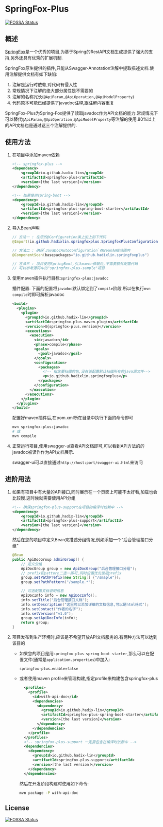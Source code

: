 # SpringFox-Plus
[![FOSSA Status](https://app.fossa.io/api/projects/git%2Bgithub.com%2Fhadix-lin%2Fspringfox-plus.svg?type=shield)](https://app.fossa.io/projects/git%2Bgithub.com%2Fhadix-lin%2Fspringfox-plus?ref=badge_shield)


## 概述

[SpringFox](<http://springfox.github.io/springfox/>)是一个优秀的项目,为基于Spring的RestAPI文档生成提供了强大的支持,另外还具有优秀的扩展机制.

SpringFox原生提供的插件,只能从Swagger-Annotation注解中提取描述文档.使用注解提供文档有如下缺陷:

1. 注解是运行时依赖,对代码有侵入性
2. 常规情况下注解的绝大部分属性是不需要的
3. 注解的名称冗长(`@ApiParam,@ApiOperation,@ApiModelProperty`)
4. 代码原本可能已经提供了javadoc注释,跟注解内容重复

SpringFox-Plus为Spring-Fox提供了读取javadoc作为API文档的能力.常规情况下可以替代`@ApiParam,@ApiOperation,@ApiModelProperty`等注解的使用.80%以上的API文档也是通过这三个注解提供的.

## 使用方法

1. 在项目中添加maven依赖

   ```xml
   <!-- springfox-plus -->
   <dependency>
       <groupId>io.github.hadix-lin</groupId>
       <artifactId>springfox-plus</artifactId>
       <version>[the last version]</version>
   </dependency>
   
   <!-- 如果使用spring-boot -->
   <dependency>
       <groupId>io.github.hadix-lin</groupId>
       <artifactId>springfox-plus-spring-boot-starter</artifactId>
       <version>[the last version]</version>
   </dependency>
   ```
   
2. 导入Bean声明

   ```java
   // 方法一 : 在您的@Configuration类上加上如下代码
   @Import(io.github.hadixlin.springfoxplus.SpringfoxPlusConfiguration.class)
   
   // 方法二 : 确保`JavaDocAutoConfiguration`在Bean扫描范围内
   @ComponentScan(basepackages="io.github.hadixlin.springfoxplus")
   
   // 方法三 : 项目使用SpringBoot,引入maven依赖后,不需要额外配置代码
   // 可以参考源码中的"springfox-plus-sample"项目
   ```

3. 使用maven插件执行目标:`springfox-plus:javadoc`

   插件配置: 下面的配置将`javadoc`默认绑定到了`compile`阶段.所以在执行`mvn compile`时即可解析javadoc

   ```xml
   <build>
     <plugins>
       <plugin>
         <groupId>io.github.hadix-lin</groupId>
         <artifactId>springfox-plus-maven-plugin</artifactId>
         <version>${springfox-plus.version}</version>
         <executions>
           <execution>
             <id>javadoc</id>
             <phase>compile</phase>
             <goals>
               <goal>javadoc</goal>
             </goals>
             <configuration>
               <packages>
                 <!-- 指定要扫描的包,没有该配置默认扫描所有的java源文件-->
                 <p>io.github.hadixlin.springfoxplus</p>
               </packages>
             </configuration>
           </execution>
         </executions>
       </plugin>
     </plugins>
   </build>
   ```

   配置好maven插件后,在pom.xml所在目录中执行下面的命令即可

   ```bash
   mvn springfox-plus:javadoc 
   # 或
   mvn compile
   ```

4. 正常运行项目,使用swagger-ui查看API文档即可,可以看到API方法的的javadoc被读作作为API文档展示.

   swagger-ui可以直接通过`http://host:port/swagger-ui.html`来访问

## 进阶用法

1. 如果有项目中有大量的API接口,同时展示在一个页面上可能不太好看,加载也会比较慢.这时候就需要使用API分组

   ```xml
   <!-- 确保springfox-plus-support在项目的编译时依赖中 -->
   <dependency>
       <groupId>io.github.hadix-lin</groupId>
       <artifactId>springfox-plus-support</artifactId>
       <version>[the last version]</version>
   </dependency>
   ```

   然后在您的项目中定义Bean来描述分组情况,例如添加一个"后台管理接口分组"

   ```java
   @Bean
   public ApiDocGroup adminGroup() {
       // 定义分组
       ApiDocGroup group = new ApiDocGroup("后台管理接口分组");
       // prefix和pattern二选一即可,同时设置优先使用prefix
       group.setPathPrefix(new String[] {"/smaple"});
       group.setPathPattern("/sample.*");
   
       // 可选配置文档说明信息
       ApiDocInfo info = new ApiDocInfo();
       info.setTitle("后台管理接口文档");
       info.setDescription("这里可以添加详细的文档信息,可以是html格式");
       info.setContact("作者的名字");
       info.setVersion("v1.0");
       group.setApiDocInfo(info);
       return group;
   }
   ```

2. 项目发布到生产环境时,应该是不希望开放API文档服务的.有两种方法可以达到该目的

   * 如果您的项目是用`springfox-plus-spring-boot-starter`,那么可以在配置文件(通常是`application.properties`)中加入:

     `springfox-plus.enable=false`
     
   * 或者使用maven profile来管理构建,指定profile来构建包含springfox-plus
     ```xml
       <profiles>
         <profile>
           <id>with-api-doc</id>
           <dependencies>
             <dependency>
               <groupId>io.github.hadix-lin</groupId>
               <artifactId>springfox-plus-spring-boot-starter</artifactId>
               <version>[the last version]</version>
             </dependency>
           </dependencies>
         </profile>
       </profiles>
       <!-- springfox-plus-support 一定要包含在编译时依赖中 -->
       <dependencies>
         <dependency>
           <groupId>io.github.hadix-lin</groupId>
           <artifactId>springfox-plus-support</artifactId>
           <version>[the last version]</version>
         </dependency>
       </dependencies>
     ```

     然后在开发阶段构建时使用如下命令:

     ```bash
     mvn package -P with-api-doc
     ```


## License
[![FOSSA Status](https://app.fossa.io/api/projects/git%2Bgithub.com%2Fhadix-lin%2Fspringfox-plus.svg?type=large)](https://app.fossa.io/projects/git%2Bgithub.com%2Fhadix-lin%2Fspringfox-plus?ref=badge_large)